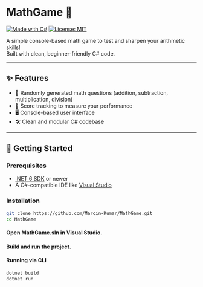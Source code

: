 # MathGame 🎯

[![Made with C#](https://img.shields.io/badge/Made%20with-C%23-239120.svg?style=flat-square&logo=c-sharp&logoColor=white&color=blue)](https://learn.microsoft.com/en-us/dotnet/csharp/)
[![License: MIT](https://img.shields.io/badge/License-MIT-yellow.svg?style=flat-square)](LICENSE.txt)

A simple console-based math game to test and sharpen your arithmetic skills!  
Built with clean, beginner-friendly C# code.

---

## ✨ Features

- 🧠 Randomly generated math questions (addition, subtraction, multiplication, division)
- 🎯 Score tracking to measure your performance
- 🖥️ Console-based user interface
- 🛠️ Clean and modular C# codebase

---

## 🚀 Getting Started

### Prerequisites

- [.NET 6 SDK](https://dotnet.microsoft.com/en-us/download) or newer
- A C#-compatible IDE like [Visual Studio](https://visualstudio.microsoft.com/)

### Installation

```bash
git clone https://github.com/Marcin-Kumar/MathGame.git
cd MathGame
```
#### Open MathGame.sln in Visual Studio.

#### Build and run the project.

#### Running via CLI
```bash
dotnet build
dotnet run
```

